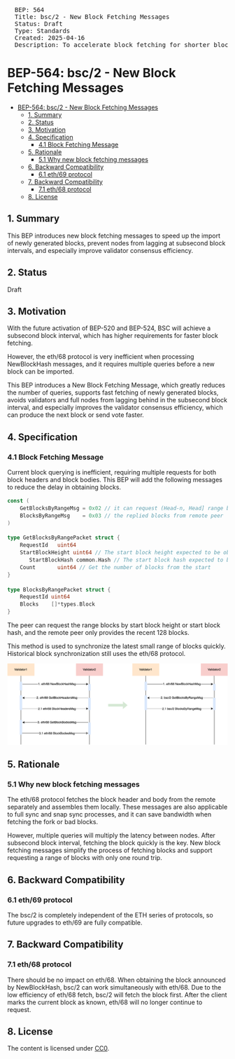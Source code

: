 <pre>
  BEP: 564
  Title: bsc/2 - New Block Fetching Messages
  Status: Draft
  Type: Standards
  Created: 2025-04-16
  Description: To accelerate block fetching for shorter block interval.
</pre>

# BEP-564: bsc/2 - New Block Fetching Messages
- [BEP-564: bsc/2 - New Block Fetching Messages](#bep-564-bsc2---new-block-fetching-messages)
  * [1. Summary](#1-summary)
  * [2. Status](#2-status)
  * [3. Motivation](#3-motivation)
  * [4. Specification](#4-specification)
    + [4.1 Block Fetching Message](#41-block-fetching-message)
  * [5. Rationale](#5-rationale)
    + [5.1 Why new block fetching messages](#51-why-new-block-fetching-messages)
  * [6. Backward Compatibility](#6-backward-compatibility)
    + [6.1 eth/69 protocol](#61-eth69-protocol)
  * [7. Backward Compatibility](#7-backward-compatibility)
    + [7.1 eth/68 protocol](#71-eth68-protocol)
  * [8. License](#8-license)

## 1. Summary

This BEP introduces new block fetching messages to speed up the import of newly generated blocks, prevent nodes from lagging at subsecond block intervals, and especially improve validator consensus efficiency.

## 2. Status

Draft

## 3. Motivation

With the future activation of BEP-520 and BEP-524, BSC will achieve a subsecond block interval, which has higher requirements for faster block fetching.

However, the eth/68 protocol is very inefficient when processing NewBlockHash messages, and it requires multiple queries before a new block can be imported.

This BEP introduces a New Block Fetching Message, which greatly reduces the number of queries, supports fast fetching of newly generated blocks, avoids validators and full nodes from lagging behind in the subsecond block interval, and especially improves the validator consensus efficiency, which can produce the next block or send vote faster.

## 4. Specification

### 4.1 Block Fetching Message

Current block querying is inefficient, requiring multiple requests for both block headers and block bodies. This BEP will add the following messages to reduce the delay in obtaining blocks.

```go
const (
	GetBlocksByRangeMsg = 0x02 // it can request (Head-n, Head] range blocks from remote peer
    BlocksByRangeMsg    = 0x03 // the replied blocks from remote peer
)

type GetBlocksByRangePacket struct {
	RequestId   uint64
	StartBlockHeight uint64 // The start block height expected to be obtained from
       StartBlockHash common.Hash // The start block hash expected to be obtained from
	Count       uint64 // Get the number of blocks from the start
}

type BlocksByRangePacket struct {
	RequestId uint64
	Blocks    []*types.Block
}
```

The peer can request the range blocks by start block height or start block hash, and the remote peer only provides the recent 128 blocks.

This method is used to synchronize the latest small range of blocks quickly. Historical block synchronization still uses the eth/68 protocol.

![](assets/BEP-564/image1.png)

## 5. Rationale

### 5.1 Why new block fetching messages

The eth/68 protocol fetches the block header and body from the remote separately and assembles them locally. These messages are also applicable to full sync and snap sync processes, and it can save bandwidth when fetching the fork or bad blocks.

However, multiple queries will multiply the latency between nodes. After subsecond block interval, fetching the block quickly is the key. New block fetching messages simplify the process of fetching blocks and support requesting a range of blocks with only one round trip.

## 6. Backward Compatibility

### 6.1 eth/69 protocol

The bsc/2 is completely independent of the ETH series of protocols, so future upgrades to eth/69 are fully compatible.

## 7. Backward Compatibility

### 7.1 eth/68 protocol

There should be no impact on eth/68. When obtaining the block announced by NewBlockHash, bsc/2 can work simultaneously with eth/68. Due to the low efficiency of eth/68 fetch, bsc/2 will fetch the block first. After the client marks the current block as known, eth/68 will no longer continue to request.

## 8. License

The content is licensed under [CC0](https://creativecommons.org/publicdomain/zero/1.0/).
